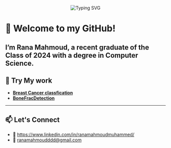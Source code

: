 <p align="center">
  <img src="https://readme-typing-svg.herokuapp.com?font=Fira+Code&size=24&pause=1000&color=339fff&center=true&vCenter=true&width=700&lines=👋+Hi%2C+I'm+Aaisha+the+Coder!+💻;🌟+I'm+12+years+old!;🐍+I+love+coding+with+Python;🧱+I+also+code+in+Scratch!;👩‍🏫+My+teacher's+name+is+Rana+☺️+💝;🏫+Her+class+is+very+nice+and+interesting!" alt="Typing SVG" />
</p>














# 👋 Welcome to my GitHub!

I’m Rana Mahmoud, a recent graduate of the Class of 2024 with a degree in Computer Science. 
---

## 🧠 Try My work 
- **[Breast Cancer classfication](https://breastcancerclassification-fkyl7yjknvkjk4wdqcgdgg.streamlit.app/)**
- **[BoneFracDetection](https://bonefractureclassification-vgqukayvd8kipm4ppnrvqh.streamlit.app/)**
---

## 📫 Let's Connect
- 📧 https://www.linkedin.com/in/ranamahmoudmuhammed/
- 📧 ranamahmoudddd@gmail.com

